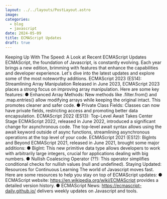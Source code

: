 ```yaml
---
layout: ../../layouts/PostLayout.astro
image: 
categories:
  - blog 
  - javascript
date: 2024-05-09
title: ECMAScript Updates 
draft: true 
---
```


Keeping Up With The Speed: A Look at Recent ECMAScript Updates
ECMAScript, the foundation of Javascript, is constantly evolving. Each year brings a new
edition, brimming with features that enhance the capabilities and developer experience. Let's
dive into the latest updates and explore some of the most noteworthy additions.
ECMAScript 2023 (ES14): Streamlining Array Manipulation
Released in June 2023, ECMAScript 2023 places a strong focus on improving array
manipulation. Here are some key features:
● Enhanced Array Methods: New methods like .filter.from() and .map.entries() allow
modifying arrays while keeping the original intact. This promotes cleaner and safer code.
● Private Class Fields: Classes can now have private fields, restricting access and promoting
better data encapsulation.
ECMAScript 2022 (ES13): Top-Level Await Takes Center Stage
ECMAScript 2022, released in June 2022, introduced a significant change for asynchronous
code. The top-level await syntax allows using the await keyword outside of async functions,
streamlining asynchronous operations at the top level of your code.
ECMAScript 2021 (ES12): BigInts and Beyond
ECMAScript 2021, released in June 2021, brought some major additions:
● BigInt: This new primitive data type allows developers to work with arbitrarily large integers,
crucial for applications dealing with big numbers.
● Nullish Coalescing Operator (??): This operator simplifies conditional checks for nullish
values (null and undefined).
Staying Updated: Resources for Continuous Learning
The world of Javascript moves fast. Here are some resources to help you stay on top of
ECMAScript updates:
● ECMAScript website: https://en.wikipedia.org/wiki/ECMAScript provides a detailed version
history.
● ECMAScript News: https://ecmascript-daily.github.io/ delivers weekly updates on Javascript
and tools.